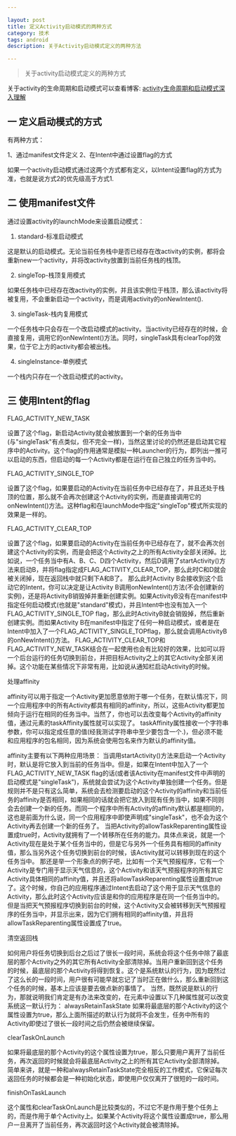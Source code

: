 ```yaml
---

layout: post
title: 定义Activity启动模式的两种方式
category: 技术
tags: android
description: 关于Activity启动模式定义的两种方法

---
```


> 关于activity启动模式定义的两种方式

关于activity的生命周期和启动模式可以查看博客: [activity生命周期和启动模式深入理解](http://lemonjing.github.io/2015/11/11/androidLifecycleAndlauncherMode.html)

## 一 定义启动模式的方式

有两种方式：

1、通过manifest文件定义
2、在Intent中通过设置flag的方式

如果一个activity启动模式通过这两个方式都有定义，以Intent设置flag的方式为准，也就是说方式2的优先级高于方式1.

## 二 使用manifest文件

通过设置activity的launchMode来设置启动模式：

1. standard-标准启动模式

这是默认的启动模式。无论当前任务栈中是否已经存在改activity的实例，都将会重新new一个activity，并将改activity放置到当前任务栈的栈顶。

2. singleTop-栈顶复用模式

如果任务栈中已经存在改activity的实例，并且该实例位于栈顶，那么该activity将被复用，不会重新启动一个activity，而是调用activity的onNewIntent().

3. singleTask-栈内复用模式

一个任务栈中只会存在一个改启动模式的activity。当activity已经存在的时候，会直接复用，调用它的onNewIntent()方法。同时，singleTask具有clearTop的效果，位于它上方的activity都会被出栈。

4. singleInstance-单例模式

一个栈内只存在一个改启动模式的activity。


## 三 使用Intent的flag

FLAG_ACTIVITY_NEW_TASK

设置了这个flag，新启动Activity就会被放置到一个新的任务当中(与"singleTask"有点类似，但不完全一样)，当然这里讨论的仍然还是启动其它程序中的Activity。这个flag的作用通常是模拟一种Launcher的行为，即列出一推可以启动的东西，但启动的每一个Activity都是在运行在自己独立的任务当中的。

FLAG_ACTIVITY_SINGLE_TOP

设置了这个flag，如果要启动的Activity在当前任务中已经存在了，并且还处于栈顶的位置，那么就不会再次创建这个Activity的实例，而是直接调用它的onNewIntent()方法。这种flag和在launchMode中指定"singleTop"模式所实现的效果是一样的。

FLAG_ACTIVITY_CLEAR_TOP

设置了这个flag，如果要启动的Activity在当前任务中已经存在了，就不会再次创建这个Activity的实例，而是会把这个Activity之上的所有Activity全部关闭掉。比如说，一个任务当中有A、B、C、D四个Activity，然后D调用了startActivity()方法来启动B，并将flag指定成FLAG_ACTIVITY_CLEAR_TOP，那么此时C和D就会被关闭掉，现在返回栈中就只剩下A和B了。
那么此时Activity B会接收到这个启动它的Intent，你可以决定是让Activity B调用onNewIntent()方法(不会创建新的实例)，还是将ActivityB销毁掉并重新创建实例。如果ActivityB没有在manifest中指定任何启动模式(也就是"standard"模式)，并且Intent中也没有加入一个FLAG_ACTIVITY_SINGLE_TOP flag，那么此时ActivityB就会销毁掉，然后重新创建实例。而如果Activity B在manifest中指定了任何一种启动模式，或者是在Intent中加入了一个FLAG_ACTIVITY_SINGLE_TOPflag，那么就会调用ActivityB的onNewIntent()方法。
FLAG_ACTIVITY_CLEAR_TOP和FLAG_ACTIVITY_NEW_TASK结合在一起使用也会有比较好的效果，比如可以将一个后台运行的任务切换到前台，并把目标Activity之上的其它Activity全部关闭掉。这个功能在某些情况下非常有用，比如说从通知栏启动Activity的时候。

处理affinity

affinity可以用于指定一个Activity更加愿意依附于哪一个任务，在默认情况下，同一个应用程序中的所有Activity都具有相同的affinity，所以，这些Activity都更加倾向于运行在相同的任务当中。当然了，你也可以去改变每个Activity的affinity值，通过<activity>元素的taskAffinity属性就可以实现了。
taskAffinity属性接收一个字符串参数，你可以指定成任意的值(经我测试字符串中至少要包含一个.)，但必须不能和应用程序的包名相同，因为系统会使用包名来作为默认的affinity值。

affinity主要有以下两种应用场景：
当调用startActivity()方法来启动一个Activity时，默认是将它放入到当前的任务当中。但是，如果在Intent中加入了一个FLAG_ACTIVITY_NEW_TASK flag的话(或者该Activity在manifest文件中声明的启动模式是"singleTask")，系统就会尝试为这个Activity单独创建一个任务。但是规则并不是只有这么简单，系统会去检测要启动的这个Activity的affinity和当前任务的affinity是否相同，如果相同的话就会把它放入到现有任务当中，如果不同则会去创建一个新的任务。而同一个程序中所有Activity的affinity默认都是相同的，这也是前面为什么说，同一个应用程序中即使声明成"singleTask"，也不会为这个Activity再去创建一个新的任务了。
当把Activity的allowTaskReparenting属性设置成true时，Activity就拥有了一个转移所在任务的能力。具体点来说，就是一个Activity现在是处于某个任务当中的，但是它与另外一个任务具有相同的affinity值，那么当另外这个任务切换到前台的时候，该Activity就可以转移到现在的这个任务当中。
那还是举一个形象点的例子吧，比如有一个天气预报程序，它有一个Activity是专门用于显示天气信息的，这个Activity和该天气预报程序的所有其它Activity具体相同的affinity值，并且还将allowTaskReparenting属性设置成true了。这个时候，你自己的应用程序通过Intent去启动了这个用于显示天气信息的Activity，那么此时这个Activity应该是和你的应用程序是在同一个任务当中的。但是当把天气预报程序切换到前台的时候，这个Activity又会被转移到天气预报程序的任务当中，并显示出来，因为它们拥有相同的affinity值，并且将allowTaskReparenting属性设置成了true。

清空返回栈

如何用户将任务切换到后台之后过了很长一段时间，系统会将这个任务中除了最底层的那个Activity之外的其它所有Activity全部清除掉。当用户重新回到这个任务的时候，最底层的那个Activity将得到恢复。这个是系统默认的行为，因为既然过了这么长的一段时间，用户很有可能早就忘记了当时正在做什么，那么重新回到这个任务的时候，基本上应该是要去做点新的事情了。
当然，既然说是默认的行为，那就说明我们肯定是有办法来改变的，在<activity>元素中设置以下几种属性就可以改变系统这一默认行为：
alwaysRetainTaskState
如果将最底层的那个Activity的这个属性设置为true，那么上面所描述的默认行为就将不会发生，任务中所有的Activity即使过了很长一段时间之后仍然会被继续保留。

clearTaskOnLaunch

如果将最底层的那个Activity的这个属性设置为true，那么只要用户离开了当前任务，再次返回的时候就会将最底层Activity之上的所有其它Activity全部清除掉。简单来讲，就是一种和alwaysRetainTaskState完全相反的工作模式，它保证每次返回任务的时候都会是一种初始化状态，即使用户仅仅离开了很短的一段时间。

finishOnTaskLaunch

这个属性和clearTaskOnLaunch是比较类似的，不过它不是作用于整个任务上的，而是作用于单个Activity上。如果某个Activity将这个属性设置成true，那么用户一旦离开了当前任务，再次返回时这个Activity就会被清除掉。
